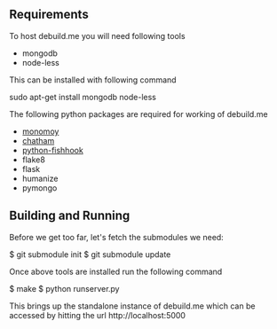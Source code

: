 Requirements
------------

To host debuild.me you will need following tools
 * mongodb
 * node-less

This can be installed with following command

 sudo apt-get install mongodb node-less

The following python packages are required for working of debuild.me

 * [monomoy](https://github.com/paultag/monomoy)
 * [chatham](https://github.com/paultag/chatham/)
 * [python-fishhook](https://github.com/paultag/python-fishhook)
 * flake8
 * flask
 * humanize
 * pymongo

Building and Running
--------------------

Before we get too far, let's fetch the submodules we need:

 $ git submodule init
 $ git submodule update

Once above tools are installed run the following command

 $ make
 $ python runserver.py

This brings up the standalone instance of debuild.me which can be
accessed by hitting the url http://localhost:5000

